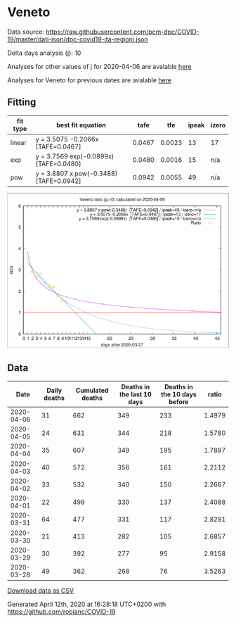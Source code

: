 # Veneto

Data source: https://raw.githubusercontent.com/pcm-dpc/COVID-19/master/dati-json/dpc-covid19-ita-regioni.json

Delta days analysis (j): 10

Analyses for other values of j for 2020-04-06 are avalable [here](../README.md)

Analyses for Veneto for previous dates are avalable [here](../../README.md)

## Fitting 
|fit type|best fit equation|tafe|tfe|ipeak|izero|
|-------|-----|--------|------|---|---|
|linear|y = 3.5075 -0.2066x  [TAFE=0.0467]|0.0467|0.0023|13|17|
|exp|y = 3.7569 exp(-0.0899x)  [TAFE=0.0480]|0.0480|0.0016|15|n/a|
|pow|y = 3.8807 x pow(-0.3488)  [TAFE=0.0942]|0.0942|0.0055|49|n/a|

![Plot](COVID-19_veneto_j10_2020-04-06.png)

## Data
|Date|Daily deaths|Cumulated deaths|Deaths in the last 10 days|Deaths in the 10 days before|ratio|
|----|----------|-----------|-------|--------------------|-----|
|2020-04-06|31|662|349|233|1.4979|
|2020-04-05|24|631|344|218|1.5780|
|2020-04-04|35|607|349|195|1.7897|
|2020-04-03|40|572|356|161|2.2112|
|2020-04-02|33|532|340|150|2.2667|
|2020-04-01|22|499|330|137|2.4088|
|2020-03-31|64|477|331|117|2.8291|
|2020-03-30|21|413|282|105|2.6857|
|2020-03-29|30|392|277|95|2.9158|
|2020-03-28|49|362|268|76|3.5263|

[Download data as CSV](COVID-19_veneto_j10_2020-04-06.csv)

Generated April 12th, 2020 at 16:28:18 UTC+0200 with https://github.com/robianc/COVID-19
